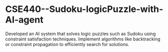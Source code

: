 # CSE440--Sudoku-logicPuzzle-with-AI-agent
Developed an AI system that solves logic puzzles such as Sudoku using constraint satisfaction techniques. Implement algorithms like backtracking or constraint propagation to efficiently search for solutions.
